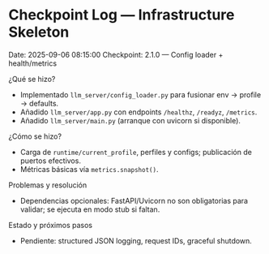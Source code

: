 # Checkpoint Log — Infrastructure Skeleton

Date: 2025-09-06 08:15:00
Checkpoint: 2.1.0 — Config loader + health/metrics

¿Qué se hizo?
- Implementado `llm_server/config_loader.py` para fusionar env → profile → defaults.
- Añadido `llm_server/app.py` con endpoints `/healthz`, `/readyz`, `/metrics`.
- Añadido `llm_server/main.py` (arranque con uvicorn si disponible).

¿Cómo se hizo?
- Carga de `runtime/current_profile`, perfiles y configs; publicación de puertos efectivos.
- Métricas básicas vía `metrics.snapshot()`.

Problemas y resolución
- Dependencias opcionales: FastAPI/Uvicorn no son obligatorias para validar; se ejecuta en modo stub si faltan.

Estado y próximos pasos
- Pendiente: structured JSON logging, request IDs, graceful shutdown.

